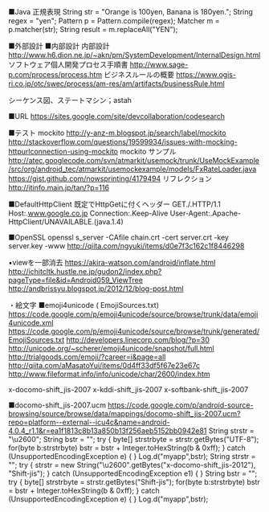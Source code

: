 ■Java
正規表現
String str = "Orange is 100yen, Banana is 180yen.";
String regex = "yen";
Pattern p = Pattern.compile(regex);
Matcher m = p.matcher(str);
String result = m.replaceAll("YEN");

■外部設計
■内部設計
内部設計
http://www.h6.dion.ne.jp/~akn/pm/SystemDevelopment/InternalDesign.html
ソフトウェア個人開発プロセス手順書
http://www.sage-p.com/process/process.htm
ビジネスルールの概要
https://www.ogis-ri.co.jp/otc/swec/process/am-res/am/artifacts/businessRule.html

シーケンス図、ステートマシン；astah

■URL
https://sites.google.com/site/devcollaboration/codesearch


■テスト
mockito
http://y-anz-m.blogspot.jp/search/label/mockito
http://stackoverflow.com/questions/19599934/issues-with-mocking-httpurlconnection-using-mockito
mockito サンプル
http://atec.googlecode.com/svn/atmarkit/usemock/trunk/UseMockExample/src/org/android_tec/atmarkit/usemockexample/models/FxRateLoader.java
https://gist.github.com/nowsprinting/4179494
リフレクション
http://itinfo.main.jp/tan/?p=116

■DefaultHttpClient
既定でHttpGetに付くヘッダー
	GET./.HTTP/1.1
	Host:.www.google.co.jp
	Connection:.Keep-Alive
	User-Agent:.Apache-HttpClient/UNAVAILABLE.(java.1.4)

■OpenSSL
openssl s_server -CAfile chain.crt -cert server.crt -key server.key -www
http://qiita.com/ngyuki/items/d0e7f3c162c1f8446298

▪viewを一部消去
https://akira-watson.com/android/inflate.html
http://ichitcltk.hustle.ne.jp/gudon2/index.php?pageType=file&id=Android059_ViewTree
http://andbrissyu.blogspot.jp/2012/12/blog-post.html

・絵文字
■emoji4unicode ( EmojiSources.txt)
https://code.google.com/p/emoji4unicode/source/browse/trunk/data/emoji4unicode.xml
https://code.google.com/p/emoji4unicode/source/browse/trunk/generated/EmojiSources.txt
http://developers.linecorp.com/blog/?p=30
http://unicode.org/~scherer/emoji4unicode/snapshot/full.html
http://trialgoods.com/emoji/?career=i&page=all
http://qiita.com/aMasatoYui/items/0d4ff33df5f67e23e67c
http://www.fileformat.info/info/unicode/char/2600/index.htm

x-docomo-shift_jis-2007
x-kddi-shift_jis-2007
x-softbank-shift_jis-2007

■docomo-shift_jis-2007.ucm
https://code.google.com/p/android-source-browsing/source/browse/data/mappings/docomo-shift_jis-2007.ucm?repo=platform--external--icu4c&name=android-4.0.4_r1.1&r=ea1f1813c8b13a850b13f256aeb5152bb0942e81
String strstr = "\u2600";
String bstr = "";
try {
   byte[] strstrbyte = strstr.getBytes("UTF-8");
   for(byte b:strstrbyte)
      bstr = bstr + Integer.toHexString(b & 0xff);
   } catch (UnsupportedEncodingException e) {
   }
Log.d("myapp",bstr);
String strstr = "";
try {
   strstr = new String("\u2600".getBytes("x-docomo-shift_jis-2012"), "Shift-jis");
} catch (UnsupportedEncodingException e1) {
}
String bstr = "";
try {
   byte[] strstrbyte = strstr.getBytes("Shift-jis");
   for(byte b:strstrbyte)
      bstr = bstr + Integer.toHexString(b & 0xff);
   } catch (UnsupportedEncodingException e) {
   }
Log.d("myapp",bstr);
